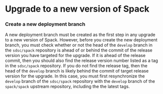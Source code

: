 # Upgrade to a new version of Spack

### Create a new deployment branch
A new deployment branch must be created as the first step in any upgrade to a new version of Spack. However, before you create the
new deployment branch, you must check whether or not the head of the `develop` branch in the `sdsc/spack` repository is ahead of or behind the 
commit of the release version you have targeted for the upgrade. If it is ahead of the release commit, then you should also find the release version number listed as a tag in the `sdsc/spack` repository. If you do not find the release tag, then the head of the `develop` branch is likely behind the commit of target release version for the upgrade. In this case, you must first resynchronize the `develop`  branch of the 
`sdsc/spack` repository with the `develop` branch of the `spack/spack` upstream repository, including the the latest tags. 
